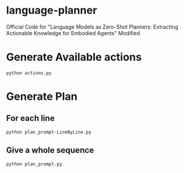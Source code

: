 # language-planner
Official Code for "Language Models as Zero-Shot Planners: Extracting Actionable Knowledge for Embodied Agents"
Modified

# Generate Available actions
`python actions.py`


# Generate Plan
## For each line
`python plan_prompt-LineByLine.py`
## Give a whole sequence
`python plan_prompt.py`
